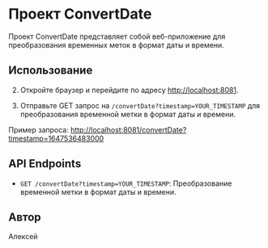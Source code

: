 # Проект ConvertDate

Проект ConvertDate представляет собой веб-приложение для преобразования временных меток в формат даты и времени.

## Использование

2. Откройте браузер и перейдите по адресу [http://localhost:8081](http://localhost:8081).

3. Отправьте GET запрос на `/convertDate?timestamp=YOUR_TIMESTAMP` для преобразования временной метки в формат даты и времени.

Пример запроса: [http://localhost:8081/convertDate?timestamp=1647536483000](http://localhost:8081/convertDate?timestamp=1647536483000)

## API Endpoints

- `GET /convertDate?timestamp=YOUR_TIMESTAMP`: Преобразование временной метки в формат даты и времени.

## Автор

Алексей
